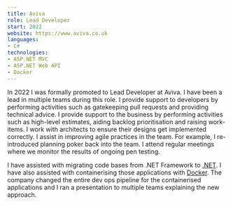 ```yaml
---
title: Aviva
role: Lead Developer
start: 2022
website: https://www.aviva.co.uk
languages:
- C#
technologies:
- ASP.NET MVC
- ASP.NET Web API
- Docker
---
```


In 2022 I was formally promoted to Lead Developer at Aviva. I have been a lead in multiple teams during this role. I provide support to developers by performing activities such as gatekeeping pull requests and providing technical advice. I provide support to the business by performing activities such as high-level estimates, aiding backlog prioritisation and raising work-items. I work with architects to ensure their designs get implemented correctly. I assist in improving agile practices in the team. For example, I re-introduced planning poker back into the team. I attend regular meetings where we monitor the results of ongoing pen testing.

I have assisted with migrating code bases from .NET Framework to [.NET](https://dotnet.microsoft.com/en-us/). I have also assisted with containerising those applications with [Docker](https://www.docker.com/). The company changed the entire dev ops pipeline for the containerised applications and I ran a presentation to multiple teams explaining the new approach.
